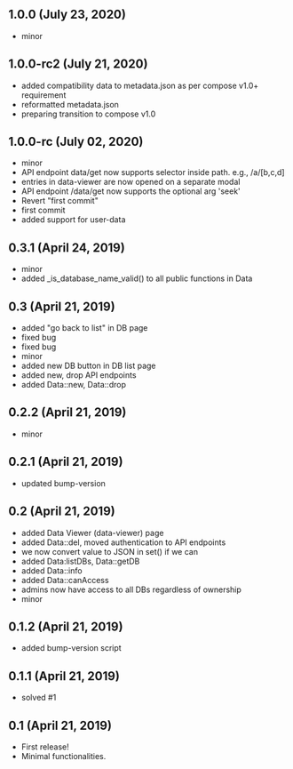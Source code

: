 ## 1.0.0 (July 23, 2020)
  - minor

## 1.0.0-rc2 (July 21, 2020)
  - added compatibility data to metadata.json as per compose v1.0+ requirement
  - reformatted metadata.json
  - preparing transition to compose v1.0

## 1.0.0-rc (July 02, 2020)
  - minor
  - API endpoint data/get now supports selector inside path. e.g., /a/[b,c,d]
  - entries in data-viewer are now opened on a separate modal
  - API endpoint /data/get now supports the optional arg 'seek'
  - Revert "first commit"
  - first commit
  - added support for user-data

## 0.3.1 (April 24, 2019)
  - minor
  - added _is_database_name_valid() to all public functions in Data

## 0.3 (April 21, 2019)
  - added "go back to list" in DB page
  - fixed bug
  - fixed bug
  - minor
  - added new DB button in DB list page
  - added new, drop API endpoints
  - added Data::new, Data::drop

## 0.2.2 (April 21, 2019)
  - minor

## 0.2.1 (April 21, 2019)
  - updated bump-version

## 0.2 (April 21, 2019)
  - added Data Viewer (data-viewer) page
  - added Data::del, moved authentication to API endpoints
  - we now convert value to JSON in set() if we can
  - added Data:listDBs, Data::getDB
  - added Data::info
  - added Data::canAccess
  - admins now have access to all DBs regardless of ownership
  - minor

## 0.1.2 (April 21, 2019)
  - added bump-version script

## 0.1.1 (April 21, 2019)
  - solved #1

## 0.1 (April 21, 2019)
  - First release!
  - Minimal functionalities.

